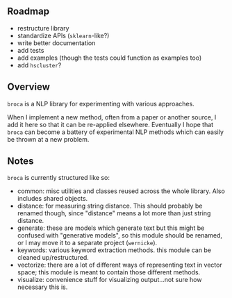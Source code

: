 ## Roadmap

- restructure library
- standardize APIs (`sklearn`-like?)
- write better documentation
- add tests
- add examples (though the tests could function as examples too)
- add `hscluster`?


## Overview

`broca` is a NLP library for experimenting with various approaches.

When I implement a new method, often from a paper or another source, I add it here so that it can be re-applied elsewhere.
Eventually I hope that `broca` can become a battery of experimental NLP methods which can easily be thrown at a new problem.


## Notes

`broca` is currently structured like so:

- common: misc utilities and classes reused across the whole library. Also includes shared objects.
- distance: for measuring string distance. This should probably be renamed though, since "distance" means a lot more than just string distance.
- generate: these are models which generate text but this might be confused with "generative models", so this module should be renamed, or I may move it to a separate project (`wernicke`).
- keywords: various keyword extraction methods. this module can be cleaned up/restructured.
- vectorize: there are a lot of different ways of representing text in vector space; this module is meant to contain those different methods.
- visualize: convenience stuff for visualizing output...not sure how necessary this is.
